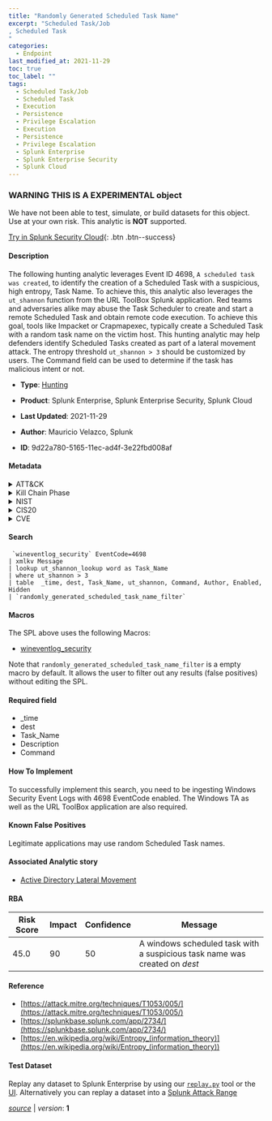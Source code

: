 ```yaml
---
title: "Randomly Generated Scheduled Task Name"
excerpt: "Scheduled Task/Job
, Scheduled Task
"
categories:
  - Endpoint
last_modified_at: 2021-11-29
toc: true
toc_label: ""
tags:
  - Scheduled Task/Job
  - Scheduled Task
  - Execution
  - Persistence
  - Privilege Escalation
  - Execution
  - Persistence
  - Privilege Escalation
  - Splunk Enterprise
  - Splunk Enterprise Security
  - Splunk Cloud
---
```


###  WARNING THIS IS A EXPERIMENTAL object
We have not been able to test, simulate, or build datasets for this object. Use at your own risk. This analytic is **NOT** supported.


[Try in Splunk Security Cloud](https://www.splunk.com/en_splunk_app_enrichmentus/cyber-security.html){: .btn .btn--success}

#### Description

The following hunting analytic leverages Event ID 4698, `A scheduled task was created`, to identify the creation of a Scheduled Task with a suspicious, high entropy, Task Name. To achieve this, this analytic also leverages the `ut_shannon` function from the URL ToolBox Splunk application. Red teams and adversaries alike may abuse the Task Scheduler to create and start a remote Scheduled Task and obtain remote code execution. To achieve this goal, tools like Impacket or Crapmapexec, typically create a Scheduled Task with a random task name on the victim host. This hunting analytic may help defenders identify Scheduled Tasks created as part of a lateral movement attack. The entropy threshold `ut_shannon > 3` should be customized by users. The Command field can be used to determine if the task has malicious intent or not.

- **Type**: [Hunting](https://github.com/splunk/security_content/wiki/Detection-Analytic-Types)
- **Product**: Splunk Enterprise, Splunk Enterprise Security, Splunk Cloud


- **Last Updated**: 2021-11-29
- **Author**: Mauricio Velazco, Splunk
- **ID**: 9d22a780-5165-11ec-ad4f-3e22fbd008af


#### Metadata

<details>
  <summary>ATT&CK</summary>


| ID             | Technique        |  Tactic             |
| -------------- | ---------------- |-------------------- |
| [T1053](https://attack.mitre.org/techniques/T1053/) | Scheduled Task/Job | Execution, Persistence, Privilege Escalation |

| [T1053.005](https://attack.mitre.org/techniques/T1053/005/) | Scheduled Task | Execution, Persistence, Privilege Escalation |

</details>


<details>
  <summary>Kill Chain Phase</summary>

* Exploitation


</details>


<details>
  <summary>NIST</summary>



</details>

<details>
  <summary>CIS20</summary>



</details>

<details>
  <summary>CVE</summary>



</details>

#### Search

```
 `wineventlog_security` EventCode=4698 
| xmlkv Message 
| lookup ut_shannon_lookup word as Task_Name 
| where ut_shannon > 3 
| table  _time, dest, Task_Name, ut_shannon, Command, Author, Enabled, Hidden 
| `randomly_generated_scheduled_task_name_filter`
```

#### Macros
The SPL above uses the following Macros:
* [wineventlog_security](https://github.com/splunk/security_content/blob/develop/macros/wineventlog_security.yml)

Note that `randomly_generated_scheduled_task_name_filter` is a empty macro by default. It allows the user to filter out any results (false positives) without editing the SPL.

#### Required field
* _time
* dest
* Task_Name
* Description
* Command


#### How To Implement
To successfully implement this search, you need to be ingesting Windows Security Event Logs with 4698 EventCode enabled. The Windows TA as well as the URL ToolBox application are also required.

#### Known False Positives
Legitimate applications may use random Scheduled Task names.

#### Associated Analytic story
* [Active Directory Lateral Movement](/stories/active_directory_lateral_movement)




#### RBA

| Risk Score  | Impact      | Confidence   | Message      |
| ----------- | ----------- |--------------|--------------|
| 45.0 | 90 | 50 | A windows scheduled task with a suspicious task name was created on $dest$ |


#### Reference

* [https://attack.mitre.org/techniques/T1053/005/](https://attack.mitre.org/techniques/T1053/005/)
* [https://splunkbase.splunk.com/app/2734/](https://splunkbase.splunk.com/app/2734/)
* [https://en.wikipedia.org/wiki/Entropy_(information_theory)](https://en.wikipedia.org/wiki/Entropy_(information_theory))



#### Test Dataset
Replay any dataset to Splunk Enterprise by using our [`replay.py`](https://github.com/splunk/attack_data#using-replaypy) tool or the [UI](https://github.com/splunk/attack_data#using-ui).
Alternatively you can replay a dataset into a [Splunk Attack Range](https://github.com/splunk/attack_range#replay-dumps-into-attack-range-splunk-server)



[*source*](https://github.com/splunk/security_content/tree/develop/detections/experimental/endpoint/randomly_generated_scheduled_task_name.yml) \| *version*: **1**